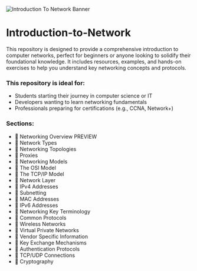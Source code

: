 ![Introduction To Network Banner](https://github.com/user-attachments/assets/394d4777-050d-418e-a89d-1047e2d0df8f)

# Introduction-to-Network
This repository is designed to provide a comprehensive introduction to computer networks, perfect for beginners or anyone looking to solidify their foundational knowledge. It includes resources, examples, and hands-on exercises to help you understand key networking concepts and protocols.

### This repository is ideal for:
- Students starting their journey in computer science or IT
- Developers wanting to learn networking fundamentals
- Professionals preparing for certifications (e.g., CCNA, Network+)

### Sections:
 - 📔 Networking Overview PREVIEW
 - 📔 Network Types
 - 📔 Networking Topologies
 - 📔 Proxies
 - 📔 Networking Models
 - 📔 The OSI Model
 - 📔 The TCP/IP Model
 - 📔 Network Layer
 - 📔 IPv4 Addresses
 - 📔 Subnetting
 - 📔 MAC Addresses
 - 📔 IPv6 Addresses
 - 📔 Networking Key Terminology
 - 📔 Common Protocols
 - 📔 Wireless Networks
 - 📔 Virtual Private Networks
 - 📔 Vendor Specific Information
 - 📔 Key Exchange Mechanisms
 - 📔 Authentication Protocols
 - 📔 TCP/UDP Connections
 - 📔 Cryptography
